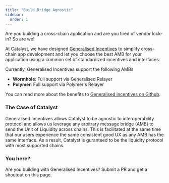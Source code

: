```yaml
---
title: "Build Bridge Agnostic"
sidebar:
  order: 1
---
```


Are you building a cross-chain application and are you tired of vendor lock-in? So are we!

At Catalyst, we have designed [Generalised Incentives](https://github.com/catalystdao/GeneralisedIncentives) to simplify cross-chain app development and let you choose the best AMB for your application using a common set of standardized incentives and interfaces.

Currently, Generalised Incentives support the following AMBs

- **Wormhole**: Full support via Generalised Relayer
- **Polymer**: Full support via Polymer's Relayer

You can read more about the benefits to [Generalised incentives on Github](https://github.com/catalystdao/GeneralisedIncentives?tab=readme-ov-file#generalised-incentive-escrow).

### The Case of Catalyst

Generalised Incentives allows Catalyst to be agnostic to interoperability protocol and allows us leverage any arbitrary message bridge (AMB) to send the Unit of Liquidity across chains. This is facilitated at the same time that our users experience the same consistent good UX as any AMB has the same interface. As a result, Catalyst is guranteed to be the liquidity protocol with most supported chains.

### You here?

Are you building with Generalised Incentives? Submit a PR and get a shoutout on this page.
